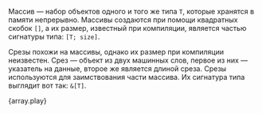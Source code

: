 Массив — набор объектов одного и того же типа `T`, которые хранятся в
памяти непрерывно. Массивы создаются при помощи квадратных скобок `[]`,
а их размер, известный при компиляции, является частью сигнатуры типа: `[T; size]`.

Срезы похожи на массивы, однако их размер при компиляции неизвестен. Срез —
объект из двух машинных слов, первое из них — указатель на данные, второе
же является длиной среза. Срезы используются для заимствования части массива.
Их сигнатура типа выглядит вот так: `&[T]`.

{array.play}

